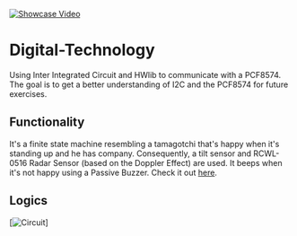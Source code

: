 [![Showcase Video](20190530_173753.jpg)](https://www.youtube.com/watch?v=RoL5wu19o3U)
# Digital-Technology
Using Inter Integrated Circuit and HWlib to communicate with a PCF8574. The goal is to get a better understanding of I2C and the PCF8574 for future exercises. 
## Functionality
It's a finite state machine resembling a tamagotchi that's happy when it's standing up and he has company. Consequently, a tilt sensor and RCWL-0516 Radar Sensor (based on the Doppler Effect) are used. It beeps when it's not happy using a Passive Buzzer. Check it out [here](https://www.youtube.com/watch?v=RoL5wu19o3U).
## Logics
[![Circuit](schematic.jpg)]
